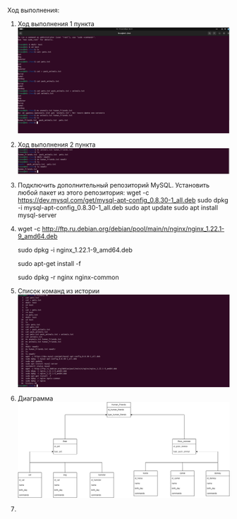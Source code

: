 Ход выполнения:
1. Ход выполнения 1 пункта
![Ход выполнения 1 пункта](1.PNG)
2. Ход выполнения 2 пункта
![Ход выполения 2 пункта](2.PNG)
3. Подключить дополнительный репозиторий MySQL. Установить любой пакет
из этого репозитория:
    wget -c https://dev.mysql.com/get/mysql-apt-config_0.8.30-1_all.deb
    sudo dpkg -i mysql-apt-config_0.8.30-1_all.deb
    sudo apt update
    sudo apt install mysql-server

4.  wget -c http://ftp.ru.debian.org/debian/pool/main/n/nginx/nginx_1.22.1-9_amd64.deb

    sudo dpkg -i nginx_1.22.1-9_amd64.deb

    sudo apt-get install -f

    sudo dpkg -r nginx nginx-common

5.   Список команд из истории
![](5.PNG)
6. Диаграмма
![](linux_fk.drawio.png)

7. 
